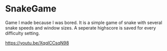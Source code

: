 # SnakeGame

Game I made because I was bored. It is a simple game of snake with several snake speeds and window sizes. A seperate highscore is saved for every difficulty setting.

https://youtu.be/XqqlCCsqN98
